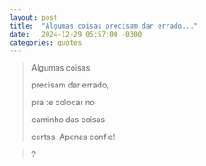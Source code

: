 ```yaml
---
layout: post
title:  "Algumas coisas precisam dar errado..."
date:   2024-12-29 05:57:00 -0300
categories: quotes
---
```


>Algumas coisas
>
>precisam dar errado,
>
>pra te colocar no
>
>caminho das coisas
>
>certas. Apenas confie!

>?